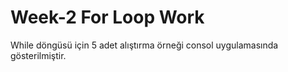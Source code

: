 # Week-2 For Loop Work
While döngüsü için 5 adet alıştırma örneği consol uygulamasında gösterilmiştir.
